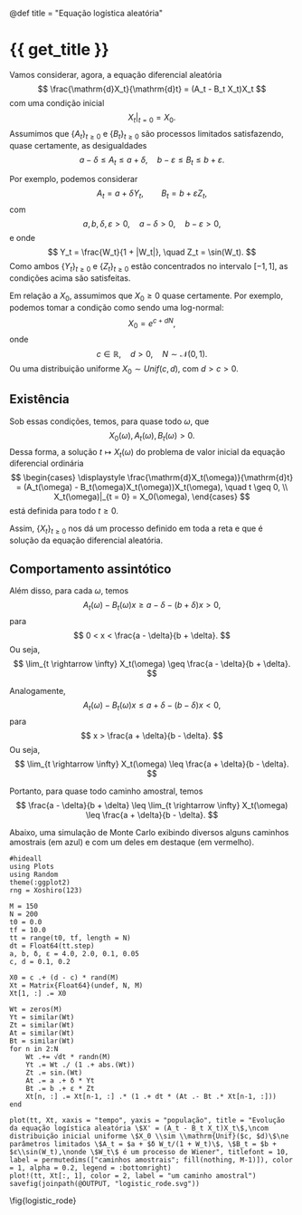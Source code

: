 @def title = "Equação logística aleatória"

# {{ get_title }}

Vamos considerar, agora, a equação diferencial aleatória
$$
\frac{\mathrm{d}X_t}{\mathrm{d}t} = (A_t - B_t X_t)X_t
$$
com uma condição inicial
$$
\left.X_t\right|_{t = 0} = X_0.
$$
Assumimos que $\{A_t\}_{t\geq 0}$ e $\{B_t\}_{t \geq 0}$ são processos limitados satisfazendo, quase certamente, as desigualdades
$$
a - \delta \leq A_t \leq a + \delta, \quad b - \varepsilon \leq B_t \leq b + \varepsilon.
$$

Por exemplo, podemos considerar
$$
A_t = a + \delta Y_t, \qquad B_t = b + \varepsilon Z_t,
$$
com
$$
a, b, \delta, \varepsilon > 0, \quad a - \delta > 0, \quad b - \varepsilon > 0,
$$
e onde
$$
Y_t = \frac{W_t}{1 + |W_t|}, \quad Z_t = \sin(W_t).
$$
Como ambos $\{Y_t\}_{t \geq 0}$ e $\{Z_t\}_{t \geq 0}$ estão concentrados no intervalo $[-1, 1]$, as condições acima são satisfeitas.

Em relação a $X_0$, assumimos que $X_0 \geq 0$ quase certamente. Por exemplo, podemos tomar a condição como sendo uma log-normal:
$$
X_0 = e^{c + d N},
$$
onde
$$
c \in \mathbb{R}, \quad d > 0, \quad N \sim \mathcal{N}(0, 1).
$$
Ou uma distribuição uniforme $X_0 \sim Unif(c, d)$, com $d > c > 0$.

## Existência

Sob essas condições, temos, para quase todo $\omega$, que
$$
X_0(\omega), A_t(\omega), B_t(\omega) > 0.
$$
Dessa forma, a solução $t \mapsto X_t(\omega)$ do problema de valor inicial da equação diferencial ordinária
$$
\begin{cases}
\displaystyle \frac{\mathrm{d}X_t(\omega)}{\mathrm{d}t} = (A_t(\omega) - B_t(\omega)X_t(\omega))X_t(\omega), \quad t \geq 0, \\
X_t(\omega)|_{t = 0} = X_0(\omega),
\end{cases}
$$
está definida para todo $t \geq 0$.

Assim, $\{X_t\}_{t \geq 0}$ nos dá um processo definido em toda a reta e que é solução da equação diferencial aleatória.

## Comportamento assintótico

Além disso, para cada $\omega$, temos
$$
A_t(\omega) - B_t(\omega)x \geq a - \delta - (b + \delta) x > 0,
$$
para
$$
0 < x < \frac{a - \delta}{b + \delta}.
$$
Ou seja,
$$
\lim_{t \rightarrow \infty} X_t(\omega) \geq \frac{a - \delta}{b + \delta}.
$$

Analogamente,
$$
A_t(\omega) - B_t(\omega)x \leq a + \delta - (b - \delta) x < 0,
$$
para
$$
x > \frac{a + \delta}{b - \delta}.
$$
Ou seja,
$$
\lim_{t \rightarrow \infty} X_t(\omega) \leq \frac{a + \delta}{b - \delta}.
$$

Portanto, para quase todo caminho amostral, temos
$$
\frac{a - \delta}{b + \delta} \leq \lim_{t \rightarrow \infty} X_t(\omega) \leq \frac{a + \delta}{b - \delta}.
$$

Abaixo, uma simulação de Monte Carlo exibindo diversos alguns caminhos amostrais (em azul) e com um deles em destaque (em vermelho).

```julia:logistic_rode
#hideall
using Plots
using Random
theme(:ggplot2)
rng = Xoshiro(123)

M = 150
N = 200
t0 = 0.0
tf = 10.0
tt = range(t0, tf, length = N)
dt = Float64(tt.step)
a, b, δ, ε = 4.0, 2.0, 0.1, 0.05
c, d = 0.1, 0.2

X0 = c .+ (d - c) * rand(M)
Xt = Matrix{Float64}(undef, N, M)
Xt[1, :] .= X0

Wt = zeros(M)
Yt = similar(Wt)
Zt = similar(Wt)
At = similar(Wt)
Bt = similar(Wt)
for n in 2:N
    Wt .+= √dt * randn(M)
    Yt .= Wt ./ (1 .+ abs.(Wt))
    Zt .= sin.(Wt)
    At .= a .+ δ * Yt
    Bt .= b .+ ε * Zt
    Xt[n, :] .= Xt[n-1, :] .* (1 .+ dt * (At .- Bt .* Xt[n-1, :])) 
end

plot(tt, Xt, xaxis = "tempo", yaxis = "população", title = "Evolução da equação logística aleatória \$X' = (A_t - B_t X_t)X_t\$,\ncom distribuição inicial uniforme \$X_0 \\sim \\mathrm{Unif}($c, $d)\$\ne parâmetros limitados \$A_t = $a + $δ W_t/(1 + W_t)\$, \$B_t = $b + $ε\\sin(W_t),\nonde \$W_t\$ é um processo de Wiener", titlefont = 10, label = permutedims(["caminhos amostrais"; fill(nothing, M-1)]), color = 1, alpha = 0.2, legend = :bottomright)
plot!(tt, Xt[:, 1], color = 2, label = "um caminho amostral")
savefig(joinpath(@OUTPUT, "logistic_rode.svg"))
```
\fig{logistic_rode}